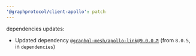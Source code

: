 ```yaml
---
'@graphprotocol/client-apollo': patch
---
```

dependencies updates:
  - Updated dependency [`@graphql-mesh/apollo-link@9.0.0` ↗︎](https://www.npmjs.com/package/@graphql-mesh/apollo-link/v/9.0.0) (from `8.0.5`, in `dependencies`)
